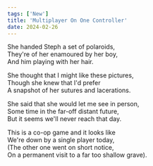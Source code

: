 ```yaml
---
tags: ['New']
title: 'Multiplayer On One Controller'
date: 2024-02-26
---
```


She handed Steph a set of polaroids,  
They're of her enamoured by her boy,  
And him playing with her hair.

She thought that I might like these pictures,  
Though she knew that I'd prefer  
A snapshot of her sutures and lacerations.

She said that she would let me see in person,  
Some time in the far-off distant future,  
But it seems we'll never reach that day.

This is a co-op game and it looks like  
We're down by a single player today,  
(The other one went on short notice,  
On a permanent visit to a far too shallow grave).  
